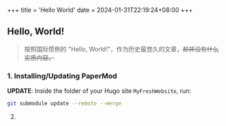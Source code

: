 +++
title = 'Hello World'
date = 2024-01-31T22:19:24+08:00
+++
## Hello, World!  
> 按照国际惯例的 "Hello, World!"，作为历史最悠久的文章，~~却并没有什么实质内容。~~

### 1. Installing/Updating PaperMod  
**UPDATE**: Inside the folder of your Hugo site `MyFreshWebsite`, run:  
```bash
git submodule update --remote --merge
```  
2.
